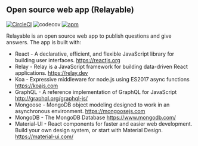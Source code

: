 ## Open source web app (Relayable)

[![CircleCI](https://circleci.com/gh/yottadev/relayable.svg?style=svg)](https://circleci.com/gh/yottadev/relayable)
![codecov](https://codecov.io/github/yottadev/relayable/branch/master/graph/badge.svg)
[![apm](https://img.shields.io/badge/PRs-welcome-green.svg)](https://github.com/yottadev/relayable/pulls)

Relayable is an open source web app to publish questions and give answers. The app is built with:

- React - A declarative, efficient, and flexible JavaScript library for building user interfaces. https://reactjs.org
- Relay - Relay is a JavaScript framework for building data-driven React applications. https://relay.dev
- Koa - Expressive middleware for node.js using ES2017 async functions https://koajs.com
- GraphQL - A reference implementation of GraphQL for JavaScript http://graphql.org/graphql-js/
- Mongoose - MongoDB object modeling designed to work in an asynchronous environment. https://mongoosejs.com
- MongoDB - The MongoDB Database https://www.mongodb.com/
- Material-UI - React components for faster and easier web development. Build your own design system, or start with Material Design. https://material-ui.com/
